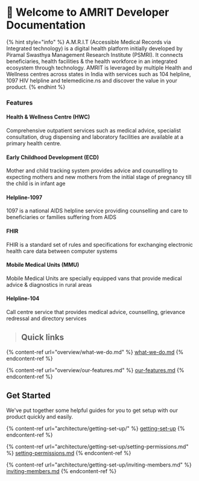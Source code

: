 # 👋 Welcome to AMRIT Developer Documentation

{% hint style="info" %}
A.M.R.I.T (Accessible Medical Records via Integrated technology) is a digital health platform initially developed by Piramal Swasthya Management Research Institute (PSMRI). It connects beneficiaries, health facilities & the health workforce in an integrated ecosystem through technology. AMRIT is leveraged by multiple Health and Wellness centres across states in India with services such as 104 helpline, 1097 HIV helpline and telemedicine.ns and discover the value in your product.
{% endhint %}

### Features

#### Health & Wellness Centre (HWC)

Comprehensive outpatient services such as medical advice, specialist consultation, drug dispensing and laboratory facilities are available at a primary health centre.

#### Early Childhood Development (ECD)

Mother and child tracking system provides advice and counselling to expecting mothers and new mothers from the initial stage of pregnancy till the child is in infant age

#### Helpline-1097

1097 is a national AIDS helpline service providing counselling and care to beneficiaries or families suffering from AIDS

#### FHIR

FHIR is a standard set of rules and specifications for exchanging electronic health care data between computer systems

#### Mobile Medical Units (MMU)

Mobile Medical Units are specially equipped vans that provide medical advice & diagnostics in rural areas

#### Helpline-104

Call centre service that provides medical advice, counselling, grievance redressal and directory services

> ## Quick links

{% content-ref url="overview/what-we-do.md" %}
[what-we-do.md](overview/what-we-do.md)
{% endcontent-ref %}

{% content-ref url="overview/our-features.md" %}
[our-features.md](overview/our-features.md)
{% endcontent-ref %}

## Get Started

We've put together some helpful guides for you to get setup with our product quickly and easily.

{% content-ref url="architecture/getting-set-up/" %}
[getting-set-up](architecture/getting-set-up/)
{% endcontent-ref %}

{% content-ref url="architecture/getting-set-up/setting-permissions.md" %}
[setting-permissions.md](architecture/getting-set-up/setting-permissions.md)
{% endcontent-ref %}

{% content-ref url="architecture/getting-set-up/inviting-members.md" %}
[inviting-members.md](architecture/getting-set-up/inviting-members.md)
{% endcontent-ref %}
